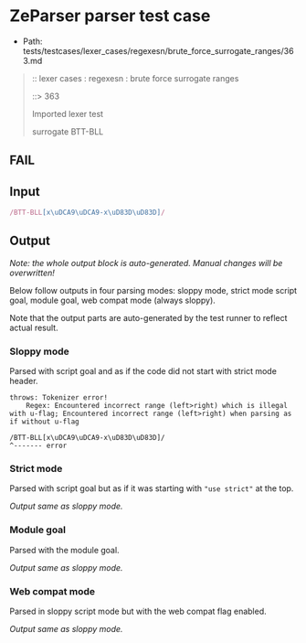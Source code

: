 # ZeParser parser test case

- Path: tests/testcases/lexer_cases/regexesn/brute_force_surrogate_ranges/363.md

> :: lexer cases : regexesn : brute force surrogate ranges
>
> ::> 363
>
> Imported lexer test
>
> surrogate BTT-BLL

## FAIL

## Input

`````js
/BTT-BLL[x\uDCA9\uDCA9-x\uD83D\uD83D]/
`````

## Output

_Note: the whole output block is auto-generated. Manual changes will be overwritten!_

Below follow outputs in four parsing modes: sloppy mode, strict mode script goal, module goal, web compat mode (always sloppy).

Note that the output parts are auto-generated by the test runner to reflect actual result.

### Sloppy mode

Parsed with script goal and as if the code did not start with strict mode header.

`````
throws: Tokenizer error!
    Regex: Encountered incorrect range (left>right) which is illegal with u-flag; Encountered incorrect range (left>right) when parsing as if without u-flag

/BTT-BLL[x\uDCA9\uDCA9-x\uD83D\uD83D]/
^------- error
`````

### Strict mode

Parsed with script goal but as if it was starting with `"use strict"` at the top.

_Output same as sloppy mode._

### Module goal

Parsed with the module goal.

_Output same as sloppy mode._

### Web compat mode

Parsed in sloppy script mode but with the web compat flag enabled.

_Output same as sloppy mode._
